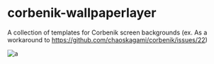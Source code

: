 # corbenik-wallpaperlayer
A collection of templates for Corbenik screen backgrounds (ex. As a workaround to https://github.com/chaoskagami/corbenik/issues/22)

![a](http://image.prntscr.com/image/167f133088834f549b4a3cd66251f74d.png)
